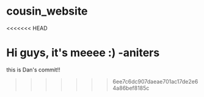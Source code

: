 # cousin_website
<<<<<<< HEAD


Hi guys, it's meeee :) -aniters
=======
this is Dan's commit!!
>>>>>>> 6ee7c6dc907daeae701ac17de2e64a86bef8185c
